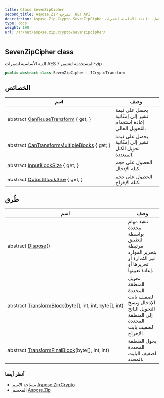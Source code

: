 ```yaml
---
title: Class SevenZipCipher
second_title: Aspose.ZIP لمرجع .NET API
description: Aspose.Zip.Crypto.SevenZipCipher فصل. الفئة الأساسية لشفرات AES المستخدمة لتشفير 7zip .
type: docs
weight: 190
url: /ar/net/aspose.zip.crypto/sevenzipcipher/
---
```

## SevenZipCipher class

الفئة الأساسية لشفرات AES المستخدمة لتشفير 7-zip .

```csharp
public abstract class SevenZipCipher : ICryptoTransform
```

## الخصائص

| اسم | وصف |
| --- | --- |
| abstract [CanReuseTransform](../../aspose.zip.crypto/sevenzipcipher/canreusetransform/) { get; } | يحصل على قيمة تشير إلى إمكانية إعادة استخدام التحويل الحالي. |
| abstract [CanTransformMultipleBlocks](../../aspose.zip.crypto/sevenzipcipher/cantransformmultipleblocks/) { get; } | يحصل على قيمة تشير إلى إمكانية تحويل الكتل المتعددة. |
| abstract [InputBlockSize](../../aspose.zip.crypto/sevenzipcipher/inputblocksize/) { get; } | الحصول على حجم كتلة الإدخال. |
| abstract [OutputBlockSize](../../aspose.zip.crypto/sevenzipcipher/outputblocksize/) { get; } | الحصول على حجم كتلة الإخراج. |

## طُرق

| اسم | وصف |
| --- | --- |
| abstract [Dispose](../../aspose.zip.crypto/sevenzipcipher/dispose/)() | تنفيذ مهام محددة بواسطة التطبيق مرتبطة بتحرير الموارد غير المُدارة أو تحريرها أو إعادة تعيينها. |
| abstract [TransformBlock](../../aspose.zip.crypto/sevenzipcipher/transformblock/)(byte[], int, int, byte[], int) | تحويل المنطقة المحددة لصفيف بايت الإدخال ونسخ التحويل الناتج إلى المنطقة المحددة لصفيف بايت الإخراج. |
| abstract [TransformFinalBlock](../../aspose.zip.crypto/sevenzipcipher/transformfinalblock/)(byte[], int, int) | يحول المنطقة المحددة لصفيف البايت المحدد. |

### أنظر أيضا

* مساحة الاسم [Aspose.Zip.Crypto](../../aspose.zip.crypto/)
* المجسم [Aspose.Zip](../../)


